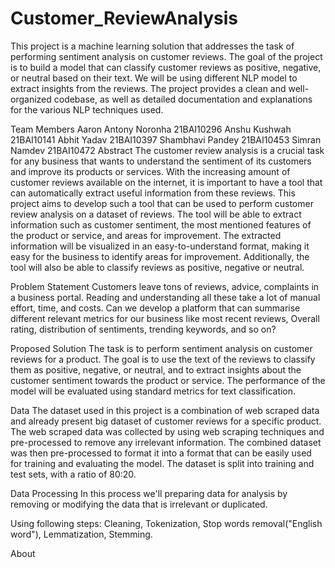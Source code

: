 # Customer_ReviewAnalysis
This project is a machine learning solution that addresses the task of performing sentiment analysis on customer reviews. The goal of the project is to build a model that can classify customer reviews as positive, negative, or neutral based on their text. We will be using different NLP model to extract insights from the reviews. The project provides a clean and well-organized codebase, as well as detailed documentation and explanations for the various NLP techniques used.

Team Members
Aaron Antony Noronha 21BAI10296
Anshu Kushwah 21BAI10141
Abhit Yadav 21BAI10397
Shambhavi Pandey 21BAI10453
Simran Namdev 21BAI10472
Abstract
The customer review analysis is a crucial task for any business that wants to understand the sentiment of its customers and improve its products or services. With the increasing amount of customer reviews available on the internet, it is important to have a tool that can automatically extract useful information from these reviews. This project aims to develop such a tool that can be used to perform customer review analysis on a dataset of reviews. The tool will be able to extract information such as customer sentiment, the most mentioned features of the product or service, and areas for improvement. The extracted information will be visualized in an easy-to-understand format, making it easy for the business to identify areas for improvement. Additionally, the tool will also be able to classify reviews as positive, negative or neutral.

Problem Statement
Customers leave tons of reviews, advice, complaints in a business portal. Reading and understanding all these take a lot of manual effort, time, and costs. Can we develop a platform that can summarise different relevant metrics for our business like most recent reviews, Overall rating, distribution of sentiments, trending keywords, and so on?

Proposed Solution
The task is to perform sentiment analysis on customer reviews for a product. The goal is to use the text of the reviews to classify them as positive, negative, or neutral, and to extract insights about the customer sentiment towards the product or service. The performance of the model will be evaluated using standard metrics for text classification.

Data
The dataset used in this project is a combination of web scraped data and already present big dataset of customer reviews for a specific product. The web scraped data was collected by using web scraping techniques and pre-processed to remove any irrelevant information. The combined dataset was then pre-processed to format it into a format that can be easily used for training and evaluating the model. The dataset is split into training and test sets, with a ratio of 80:20.

Data Processing
In this process we'll preparing data for analysis by removing or modifying the data that is irrelevant or duplicated.

Using following steps: Cleaning, Tokenization, Stop words removal("English word"), Lemmatization, Stemming.

About
